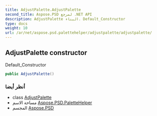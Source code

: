 ```yaml
---
title: AdjustPalette.AdjustPalette
second_title: Aspose.PSD لمرجع .NET API
description: AdjustPalette البناء. Default_Constructor
type: docs
weight: 10
url: /ar/net/aspose.psd.palettehelper/adjustpalette/adjustpalette/
---
```

## AdjustPalette constructor

Default_Constructor

```csharp
public AdjustPalette()
```

### أنظر أيضا

* class [AdjustPalette](../)
* مساحة الاسم [Aspose.PSD.PaletteHelper](../../adjustpalette/)
* المجسم [Aspose.PSD](../../../)


